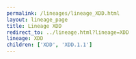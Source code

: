 ```yaml
---
permalink: /lineages/lineage_XDD.html
layout: lineage_page
title: Lineage XDD
redirect_to: ../lineage.html?lineage=XDD
lineage: XDD
children: ['XDD', 'XDD.1.1']
---
```

